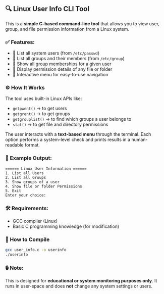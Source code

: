 ## 🔍 Linux User Info CLI Tool

This is a **simple C-based command-line tool** that allows you to view user, group, and file permission information from a Linux system.

### ✅ Features:

- 🧑 List all system users (from `/etc/passwd`)
- 👥 List all groups and their members (from `/etc/group`)
- 🔐 Show all group memberships for a given user
- 📂 Display permission details of any file or folder
- 🧹 Interactive menu for easy-to-use navigation

### ⚙️ How It Works

The tool uses built-in Linux APIs like:

- `getpwent()` → to get users
- `getgrent()` → to get groups
- `getgrouplist()` → to find which groups a user belongs to
- `stat()` → to get file and directory permissions

The user interacts with a **text-based menu** through the terminal. Each option performs a system-level check and prints results in a human-readable format.

### 🧪 Example Output:

```
====== Linux User Information ======
1. List all Users
2. List all Groups
3. Show groups of a user
4. Show file or folder Permissions
5. Exit
Enter your choice:
```

### 🛠 Requirements:

- GCC compiler (Linux)
- Basic C programming knowledge (for modification)

### 🚀 How to Compile

```bash
gcc user_info.c -o userinfo
./userinfo
```

### 🔒 Note:
This is designed for **educational or system monitoring purposes only**. It runs in user-space and does **not** change any system settings or users.